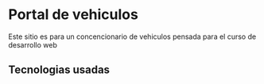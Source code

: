 <h1>Portal de vehiculos </h1>
<p>Este sitio es para un concencionario de vehiculos pensada para el curso de desarrollo web</p>

<h2>Tecnologias usadas</h2>
